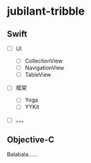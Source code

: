 # jubilant-tribble



##  Swift 

- [ ] UI
  - [ ] CollectionView
  - [ ] NavigationView
  - [ ] TableView
- [ ] 框架
  - [ ] Yoga
  - [ ] YYKit
- [ ] 。。。





## Objective-C

Balabala......